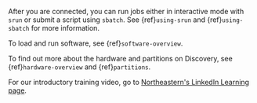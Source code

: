 After you are connected, you can run jobs either in interactive mode with `srun` or submit a script using `sbatch`. See {ref}`using-srun` and {ref}`using-sbatch` for more information.

To load and run software, see {ref}`software-overview`.

To find out more about the hardware and partitions on Discovery, see {ref}`hardware-overview` and {ref}`partitions`.

For our introductory training video, go to [Northeastern's LinkedIn Learning page].

[northeastern's linkedin learning page]: https://www.linkedin.com/checkpoint/enterprise/login/74653650?pathWildcard=74653650&application=learning&redirect=https%3A%2F%2Fwww%2Elinkedin%2Ecom%2Flearning%2Fcontent%2F1139340%3Fu%3D74653650
